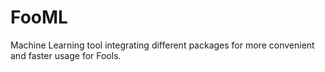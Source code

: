 # FooML

Machine Learning tool integrating different packages for more convenient and faster usage for Fools.
